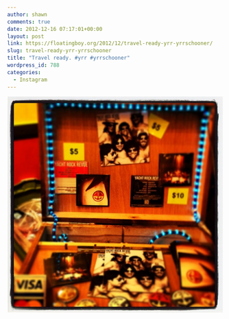 ```yaml
---
author: shawn
comments: true
date: 2012-12-16 07:17:01+00:00
layout: post
link: https://floatingboy.org/2012/12/travel-ready-yrr-yrrschooner/
slug: travel-ready-yrr-yrrschooner
title: "Travel ready. #yrr #yrrschooner"
wordpress_id: 788
categories:
  - Instagram
---
```


![Travel ready. #yrr #yrrschooner](/assets/media/2012/12/39f0dd7a472a11e2871d22000a1f92db_7.jpg)
